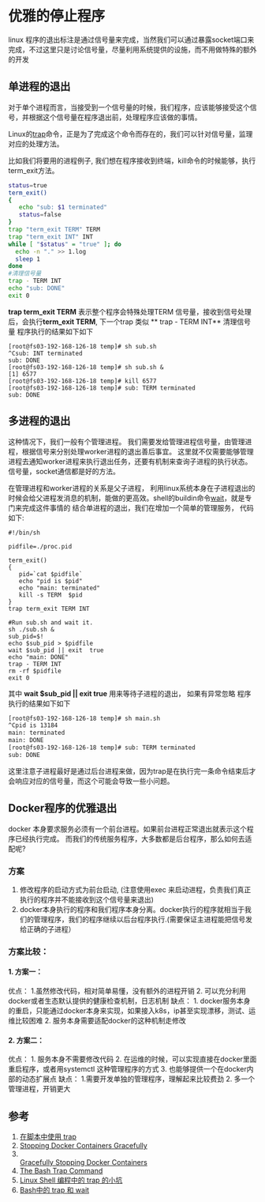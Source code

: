 # 优雅的停止程序
linux 程序的退出标注是通过信号量来完成，当然我们可以通过暴露socket端口来完成，不过这里只是讨论信号量，尽量利用系统提供的设施，而不用做特殊的额外的开发

## 单进程的退出  
对于单个进程而言，当接受到一个信号量的时候，我们程序，应该能够接受这个信号，并根据这个信号量在程序退出前，处理程序应该做的事情。

Linux的[trap](http://man7.org/linux/man-pages/man1/trap.1p.html)命令，正是为了完成这个命令而存在的，我们可以针对信号量，监理对应的处理方法。

比如我们将要用的进程例子, 我们想在程序接收到终端，kill命令的时候能够，执行term_exit方法。
```bash
status=true
term_exit()
{
   echo "sub: $1 terminated"
   status=false
}
trap "term_exit TERM" TERM
trap "term_exit INT" INT
while [ "$status" = "true" ]; do
  echo -n "." >> 1.log
  sleep 1
done
#清理信号量
trap - TERM INT
echo "sub: DONE"
exit 0

```
**trap term_exit TERM** 表示整个程序会特殊处理TERM 信号量，接收到信号处理后，会执行**term_exit TERM**, 下一个trap 类似
** trap - TERM INT** 清理信号量
程序执行的结果如下如下
```
[root@fs03-192-168-126-18 temp]# sh sub.sh
^Csub: INT terminated
sub: DONE
[root@fs03-192-168-126-18 temp]# sh sub.sh &
[1] 6577
[root@fs03-192-168-126-18 temp]# kill 6577
[root@fs03-192-168-126-18 temp]# sub: TERM terminated
sub: DONE
```


## 多进程的退出
这种情况下，我们一般有个管理进程。 我们需要发给管理进程信号量，由管理进程，根据信号来分别处理worker进程的退出善后事宜。
这里就不仅需要能够管理进程去通知worker进程来执行退出任务，还要有机制来查询子进程的执行状态。 信号量，socket通信都是好的方法。

在管理进程和worker进程的关系是父子进程， 利用linux系统本身在子进程退出的时候会给父进程发消息的机制，能做的更高效。shell的buildin命令[wait](http://man7.org/linux/man-pages/man1/wait.1p.html)，就是专门来完成这件事情的
结合单进程的退出，我们在增加一个简单的管理服务， 代码如下:
```
#!/bin/sh

pidfile=./proc.pid

term_exit()
{
   pid=`cat $pidfile`
   echo "pid is $pid"
   echo "main: terminated"
   kill -s TERM  $pid
}
trap term_exit TERM INT

#Run sub.sh and wait it.
sh ./sub.sh &
sub_pid=$!
echo $sub_pid > $pidfile
wait $sub_pid || exit  true
echo "main: DONE"
trap - TERM INT
rm -rf $pidfile
exit 0

```

其中
**wait $sub_pid || exit  true** 用来等待子进程的退出， 如果有异常忽略
程序执行的结果如下如下
```bash
[root@fs03-192-168-126-18 temp]# sh main.sh
^Cpid is 13184
main: terminated
main: DONE
[root@fs03-192-168-126-18 temp]# sub: TERM terminated
sub: DONE
```
这里注意子进程最好是通过后台进程来做，因为trap是在执行完一条命令结束后才会响应对应的信号量，而这个可能会导致一些小问题。

## Docker程序的优雅退出
docker 本身要求服务必须有一个前台进程。如果前台进程正常退出就表示这个程序已经执行完成。 而我们的传统服务程序，大多数都是后台程序，那么如何去适配呢?

### 方案
1. 修改程序的启动方式为前台启动, (注意使用exec 来启动进程，负责我们真正执行的程序并不能接收到这个信号量来退出)
2. docker本身执行的程序和我们程序本身分离。docker执行的程序就相当于我们的管理程序，我们的程序继续以后台程序执行.(需要保证主进程能把信号发给正确的子进程）

### 方案比较：
#### 1. 方案一：
优点： 1.虽然修改代码，相对简单易懂，没有额外的进程开销
      2. 可以充分利用docker或者生态默认提供的健康检查机制，日志机制
缺点： 1. docker服务本身的重启，只能通过docker本身来实现，如果接入k8s，ip甚至实现漂移，测试、运维比较困难
      2. 服务本身需要适配docker的这种机制走修改

#### 2. 方案二：
优点： 1. 服务本身不需要修改代码 
      2. 在运维的时候，可以实现直接在docker里面重启程序，或者用systemctl 这种管理程序的方式
      3. 也能够提供一个在docker内部的动态扩展点
缺点： 1.需要开发单独的管理程序，理解起来比较费劲
      2. 多一个管理进程，开销更大
      
      
  
## 参考
1. [在脚本中使用 trap
](https://www.ibm.com/developerworks/cn/aix/library/au-usingtraps/index.html)
2. [Stopping Docker Containers Gracefully
](https://dzone.com/articles/stopping-docker-containers-gracefully-3)
3. [	
Gracefully Stopping Docker Containers
](https://www.ctl.io/developers/blog/post/gracefully-stopping-docker-containers/)
4. [The Bash Trap Command
](https://www.linuxjournal.com/content/bash-trap-command)
5. [Linux Shell 编程中的 trap 的小坑
](https://www.zybuluo.com/zwh8800/note/388397)
6. [Bash中的 trap 和 wait
](http://blog.chinaunix.net/uid-20644632-id-5132225.html)

